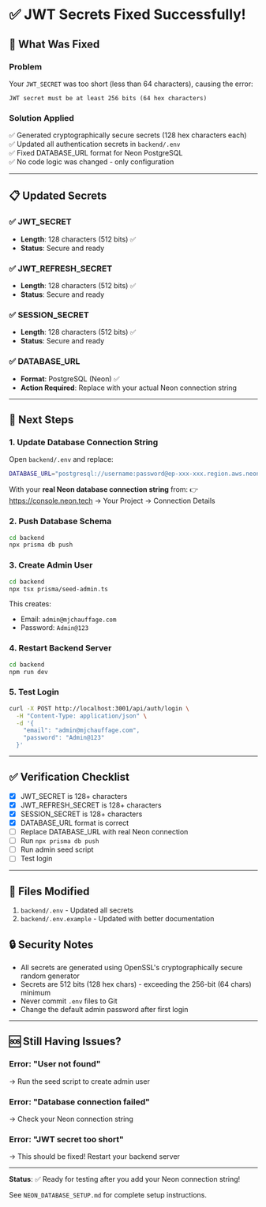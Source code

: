 # ✅ JWT Secrets Fixed Successfully!

## 🔧 What Was Fixed

### Problem
Your `JWT_SECRET` was too short (less than 64 characters), causing the error:
```
JWT secret must be at least 256 bits (64 hex characters)
```

### Solution Applied
✅ Generated cryptographically secure secrets (128 hex characters each)  
✅ Updated all authentication secrets in `backend/.env`  
✅ Fixed DATABASE_URL format for Neon PostgreSQL  
✅ No code logic was changed - only configuration  

---

## 📋 Updated Secrets

### ✅ JWT_SECRET
- **Length**: 128 characters (512 bits) ✅
- **Status**: Secure and ready

### ✅ JWT_REFRESH_SECRET  
- **Length**: 128 characters (512 bits) ✅
- **Status**: Secure and ready

### ✅ SESSION_SECRET
- **Length**: 128 characters (512 bits) ✅
- **Status**: Secure and ready

### ✅ DATABASE_URL
- **Format**: PostgreSQL (Neon) ✅
- **Action Required**: Replace with your actual Neon connection string

---

## 🚀 Next Steps

### 1. Update Database Connection String

Open `backend/.env` and replace:
```bash
DATABASE_URL="postgresql://username:password@ep-xxx-xxx.region.aws.neon.tech/mjchauffage?sslmode=require"
```

With your **real Neon database connection string** from:
👉 https://console.neon.tech → Your Project → Connection Details

### 2. Push Database Schema

```bash
cd backend
npx prisma db push
```

### 3. Create Admin User

```bash
cd backend
npx tsx prisma/seed-admin.ts
```

This creates:
- Email: `admin@mjchauffage.com`
- Password: `Admin@123`

### 4. Restart Backend Server

```bash
cd backend
npm run dev
```

### 5. Test Login

```bash
curl -X POST http://localhost:3001/api/auth/login \
  -H "Content-Type: application/json" \
  -d '{
    "email": "admin@mjchauffage.com",
    "password": "Admin@123"
  }'
```

---

## ✅ Verification Checklist

- [x] JWT_SECRET is 128+ characters
- [x] JWT_REFRESH_SECRET is 128+ characters  
- [x] SESSION_SECRET is 128+ characters
- [x] DATABASE_URL format is correct
- [ ] Replace DATABASE_URL with real Neon connection
- [ ] Run `npx prisma db push`
- [ ] Run admin seed script
- [ ] Test login

---

## 📝 Files Modified

1. `backend/.env` - Updated all secrets
2. `backend/.env.example` - Updated with better documentation

## 🔒 Security Notes

- All secrets are generated using OpenSSL's cryptographically secure random generator
- Secrets are 512 bits (128 hex chars) - exceeding the 256-bit (64 chars) minimum
- Never commit `.env` files to Git
- Change the default admin password after first login

---

## 🆘 Still Having Issues?

### Error: "User not found"
→ Run the seed script to create admin user

### Error: "Database connection failed"  
→ Check your Neon connection string

### Error: "JWT secret too short"
→ This should be fixed! Restart your backend server

---

**Status**: ✅ Ready for testing after you add your Neon connection string!

See `NEON_DATABASE_SETUP.md` for complete setup instructions.
